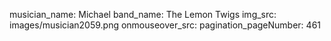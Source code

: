 musician_name: Michael
band_name: The Lemon Twigs
img_src: images/musician2059.png
onmouseover_src: 
pagination_pageNumber: 461